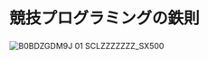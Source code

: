 # 競技プログラミングの鉄則
### 

### 

### 

![B0BDZGDM9J 01 _SCLZZZZZZZ_SX500_](https://github.com/nakampany/atcoder_go_ganbarimasu/assets/103278404/6c8a9838-1169-4937-934e-dda7ccfa2455)
